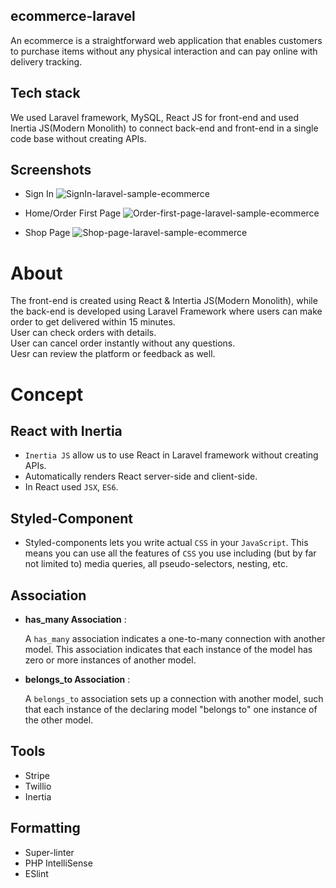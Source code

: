 ## ecommerce-laravel

An ecommerce is a straightforward web application that enables customers to purchase items without any physical interaction and can pay online with delivery tracking.

## Tech stack

We used Laravel framework, MySQL, React JS for front-end and used Inertia JS(Modern Monolith) to connect back-end and front-end in a single code base without creating APIs.

## Screenshots

- Sign In
![SignIn-laravel-sample-ecommerce](https://user-images.githubusercontent.com/113582889/207791714-6df862ef-2949-40ec-b9ed-276c43c3ab40.png)


- Home/Order First Page
![Order-first-page-laravel-sample-ecommerce](https://user-images.githubusercontent.com/113582889/207787505-e77aef8f-7069-4099-9f8e-b0355f61b4fa.png)

- Shop Page 
![Shop-page-laravel-sample-ecommerce](https://user-images.githubusercontent.com/113582889/207787876-22ce0e4c-0e84-4d05-89b4-82870d08594f.png)


# About 

The front-end is created using React &
Intertia JS(Modern Monolith), while the back-end is developed using Laravel Framework where users can make order to get delivered within 15 minutes.<br/>
User can check orders with details.<br/>
User can cancel order instantly without any questions.<br/>
Uesr can review the platform or feedback as well.


# Concept

## React with Inertia

- `Inertia JS` allow us to use React in Laravel framework without creating APIs.
- Automatically renders React server-side and client-side.
- In React used `JSX`, `ES6`.


## Styled-Component
- Styled-components lets you write actual `CSS` in your `JavaScript`. This means you can use all the features of `CSS` you use including (but by far not limited to) media queries, all pseudo-selectors, nesting, etc.


## Association

- **has_many Association** :

  A `has_many` association indicates a one-to-many connection with another model. This association indicates that   each instance of the model has zero or more instances of another model.
  
- **belongs_to Association** :

  A `belongs_to` association sets up a connection with another model, such that each instance of the declaring model "belongs to" one instance of the other model.


## Tools 

  - Stripe
  - Twillio
  - Inertia 


## Formatting

  - Super-linter
  - PHP IntelliSense
  - ESlint

